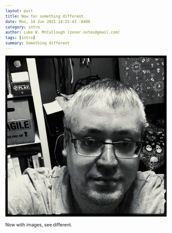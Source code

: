```yaml
---
layout: post
title: Now for something different
date: Mon, 14 Jun 2021 14:25:43 -0400
category: intro
author: Luke W. McCullough (zoner.notes@gmail.com)
tags: [intro]
summary: Something different
---
```


![My face](/assets/face_20210614.jpg)

Now with images, see different.

